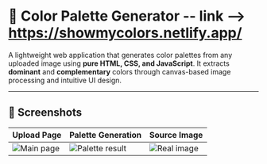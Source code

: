 # 🎨 Color Palette Generator -- link --> https://showmycolors.netlify.app/

A lightweight web application that generates color palettes from any uploaded image using **pure HTML, CSS, and JavaScript**. It extracts **dominant** and **complementary** colors through canvas-based image processing and intuitive UI design.

---

## 📸 Screenshots

| Upload Page | Palette Generation | Source Image |
|-------------|--------------------|--------------|
| ![Main page](https://github.com/user-attachments/assets/7e13cb93-4942-4c0d-b666-8cd99392b2d0) | ![Palette result](https://github.com/user-attachments/assets/267298a1-502f-4b6c-be7e-a881c24680c0) | ![Real image](https://github.com/user-attachments/assets/b62d7e09-413f-4b02-b8d0-792bcd961f2e) |
